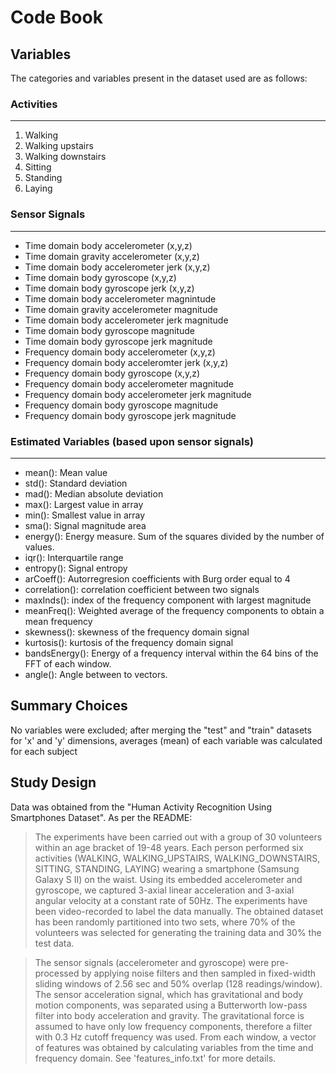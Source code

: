 
# Code Book

## Variables
The categories and variables present in the dataset used are as follows:

### Activities
---
1. Walking
2. Walking upstairs
3. Walking downstairs
4. Sitting
5. Standing
6. Laying

### Sensor Signals
---
- Time domain body accelerometer (x,y,z)
- Time domain gravity accelerometer (x,y,z)
- Time domain body accelerometer jerk (x,y,z)
- Time domain body gyroscope (x,y,z)
- Time domain body gyroscope jerk (x,y,z)
- Time domain body accelerometer magnintude
- Time domain gravity accelerometer magnitude
- Time domain body accelerometer jerk magnitude
- Time domain body gyroscope magnitude
- Time domain body gyroscope jerk magnitude
- Frequency domain body accelerometer (x,y,z)
- Frequency domain body acceleromter jerk (x,y,z)
- Frequency domain body gyroscope (x,y,z)
- Frequency domain body accelerometer magnitude
- Frequency domain body accelerometer jerk magnitude
- Frequency domain body gyroscope magnitude
- Frequency domain body gyroscope jerk magnitude

### Estimated Variables (based upon sensor signals)
---
- mean(): Mean value
- std(): Standard deviation
- mad(): Median absolute deviation 
- max(): Largest value in array
- min(): Smallest value in array
- sma(): Signal magnitude area
- energy(): Energy measure. Sum of the squares divided by the number of values. 
- iqr(): Interquartile range 
- entropy(): Signal entropy
- arCoeff(): Autorregresion coefficients with Burg order equal to 4
- correlation(): correlation coefficient between two signals
- maxInds(): index of the frequency component with largest magnitude
- meanFreq(): Weighted average of the frequency components to obtain a mean frequency
- skewness(): skewness of the frequency domain signal 
- kurtosis(): kurtosis of the frequency domain signal 
- bandsEnergy(): Energy of a frequency interval within the 64 bins of the FFT of each window.
- angle(): Angle between to vectors.

## Summary Choices
No variables were excluded; after merging the "test" and "train" datasets for 'x' and 'y' dimensions, averages (mean) of each variable was calculated for each subject
## Study Design
Data was obtained from the "Human Activity Recognition Using Smartphones Dataset". As per the README:
> The experiments have been carried out with a group of 30 volunteers within an age bracket of 19-48 years. Each person performed six activities (WALKING, WALKING_UPSTAIRS, WALKING_DOWNSTAIRS, SITTING, STANDING, LAYING) wearing a smartphone (Samsung Galaxy S II) on the waist. Using its embedded accelerometer and gyroscope, we captured 3-axial linear acceleration and 3-axial angular velocity at a constant rate of 50Hz. The experiments have been video-recorded to label the data manually. The obtained dataset has been randomly partitioned into two sets, where 70% of the volunteers was selected for generating the training data and 30% the test data. 

> The sensor signals (accelerometer and gyroscope) were pre-processed by applying noise filters and then sampled in fixed-width sliding windows of 2.56 sec and 50% overlap (128 readings/window). The sensor acceleration signal, which has gravitational and body motion components, was separated using a Butterworth low-pass filter into body acceleration and gravity. The gravitational force is assumed to have only low frequency components, therefore a filter with 0.3 Hz cutoff frequency was used. From each window, a vector of features was obtained by calculating variables from the time and frequency domain. See 'features_info.txt' for more details. 
